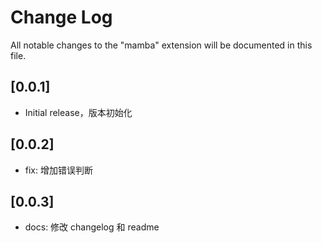 # Change Log

All notable changes to the "mamba" extension will be documented in this file.


## [0.0.1]
- Initial release，版本初始化

## [0.0.2]
- fix: 增加错误判断

## [0.0.3]
- docs: 修改 changelog 和 readme